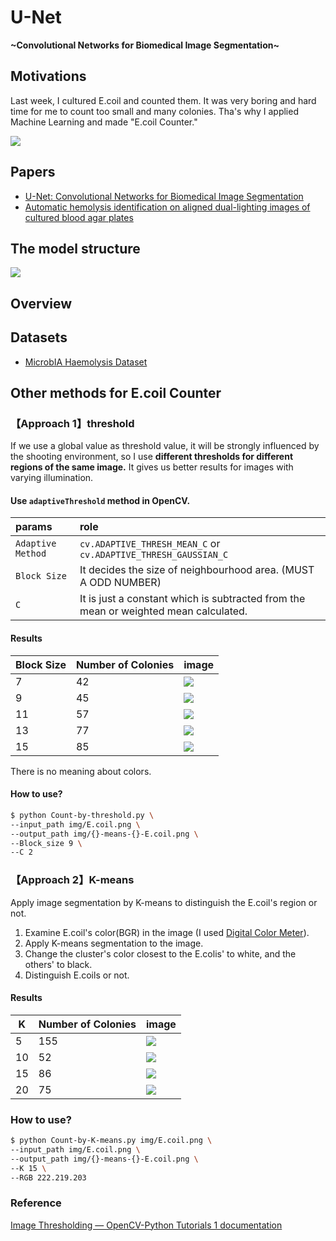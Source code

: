 # U-Net
<b>\~Convolutional Networks for Biomedical Image Segmentation\~</b>

## Motivations
Last week, I cultured E.coil and counted them. It was very boring and hard time for me to count too small and many colonies. Tha's why I applied Machine Learning and made "E.coil Counter."

<img src="./img/E.coil.png">

## Papers
- [U-Net: Convolutional Networks for Biomedical Image Segmentation](https://arxiv.org/abs/1505.04597)
- [Automatic hemolysis identification on aligned dual-lighting images of cultured blood agar plates](https://www.sciencedirect.com/science/article/pii/S0169260717307113)

## The model structure
<img src="./img/model-for-visualize.png">

## Overview

## Datasets
- [MicrobIA Haemolysis Dataset](http://www.microbia.org/index.php/resources)

## Other methods for E.coil Counter
### 【Approach 1】threshold
If we use a global value as threshold value, it will be strongly influenced by the shooting environment, so I use <b>different thresholds for different regions of the same image.</b> It gives us better results for images with varying illumination.

#### Use `adaptiveThreshold` method in OpenCV.

| params          | role                                                                                 |
|:--------------- |:------------------------------------------------------------------------------------ |
| `Adaptive Method` | `cv.ADAPTIVE_THRESH_MEAN_C` or `cv.ADAPTIVE_THRESH_GAUSSIAN_C`                       |
| `Block Size`      | It decides the size of neighbourhood area. (MUST A ODD NUMBER)                       |
| `C`               | It is just a constant which is subtracted from the mean or weighted mean calculated. |

#### Results

| Block Size | Number of Colonies | image |
| ---------- | ------------------ | ----- |
| 7          | 42                 |<img src="./img/th-42-E.coil.png">       |
| 9          | 45                 |<img src="./img/th-45-E.coil.png">       |
| 11         | 57                 |<img src="./img/th-57-E.coil.png">       |
| 13         | 77                 |<img src="./img/th-77-E.coil.png">       |
| 15         | 85                 |<img src="./img/th-85-E.coil.png">       |

There is no meaning about colors.

#### How to use?

```sh
$ python Count-by-threshold.py \
--input_path img/E.coil.png \
--output_path img/{}-means-{}-E.coil.png \
--Block_size 9 \
--C 2
```

### 【Approach 2】K-means
Apply image segmentation by K-means to distinguish the E.coil's region or not.
1. Examine E.coil's color(BGR) in the image (I used [Digital Color Meter](https://support.apple.com/guide/digital-color-meter/welcome/mac)).
2. Apply K-means segmentation to the image.
3. Change the cluster's color closest to the E.colis' to white, and the others' to black.
4. Distinguish E.coils or not.

#### Results
| K   | Number of Colonies | image |
| --- | ------------------ | ----- |
| 5   | 155                |<img src="./img/5-means-155-E.coil.png">       |
| 10  | 52                 |<img src="./img/10-means-52-E.coil.png">       |
| 15  | 86                 |<img src="./img/15-means-86-E.coil.png">       |
| 20  | 75                 |<img src="./img/20-means-75-E.coil.png">       |

### How to use?

```sh
$ python Count-by-K-means.py img/E.coil.png \
--input_path img/E.coil.png \
--output_path img/{}-means-{}-E.coil.png \
--K 15 \
--RGB 222.219.203
```

### Reference
[Image Thresholding — OpenCV-Python Tutorials 1 documentation](https://opencv-python-tutroals.readthedocs.io/en/latest/py_tutorials/py_imgproc/py_thresholding/py_thresholding.html)
